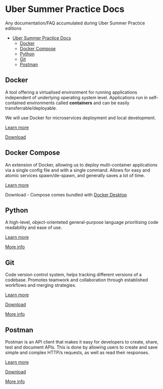 # Uber Summer Practice Docs
Any documentation/FAQ accumulated during Uber Summer Practice editions

- [Uber Summer Practice Docs](#uber-summer-practice-docs)
  - [Docker](#docker)
  - [Docker Compose](#docker-compose)
  - [Python](#python)
  - [Git](#git)
  - [Postman](#postman)

## Docker
A tool offering a virtualised environment for running applications independent of underlying operating system level. Applications run in self-contained environments called **containers** and can be easily transferrable/deployable.

We will use Docker for microservices deployment and local development.

[Learn more](https://www.freecodecamp.org/news/what-is-docker-used-for-a-docker-container-tutorial-for-beginners/)

[Download](https://www.docker.com/products/docker-desktop/)
## Docker Compose

An extension of Docker, allowing us to deploy multi-container applications via a single config file and with a single command. Allows for easy and atomic services spawn/de-spawn, and generally saves a lot of time.

[Learn more](https://docs.docker.com/compose/)

Download - Compose comes bundled with [Docker Desktop](https://www.docker.com/products/docker-desktop/)

## Python

A high-level, object-orienteted general-purpose language prioritising code readability and ease of use.

[Learn more](https://opensource.com/resources/python)

[More info](https://fmi.py-bg.net/lectures)

## Git

Code version control system, helps tracking different versions of a codebase. Promotes teamwork and collaboration through established workflows and merging strategies.

[Learn more](https://www.freecodecamp.org/news/what-is-git-learn-git-version-control/)

[Download](https://git-scm.com/downloads)

[More info](https://git-scm.com/docs)

## Postman

Postman is an API client that makes it easy for developers to create, share, test and document APIs. This is done by allowing users to create and save simple and complex HTTP/s requests, as well as read their responses.

[Learn more](https://www.postman.com/)

[Download](https://www.postman.com/downloads/)

[More info](https://medium.com/aubergine-solutions/api-testing-using-postman-323670c89f6d)
